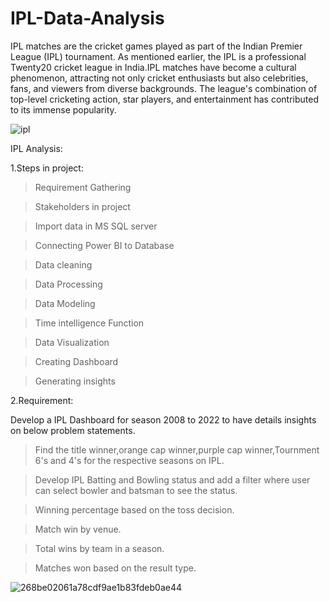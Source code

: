 # IPL-Data-Analysis

IPL matches are the cricket games played as part of the Indian Premier League (IPL) tournament. As mentioned earlier, the IPL is a professional Twenty20 cricket league in India.IPL matches have become a cultural phenomenon, attracting not only cricket enthusiasts but also celebrities, fans, and viewers from diverse backgrounds. The league's combination of top-level cricketing action, star players, and entertainment has contributed to its immense popularity.

![ipl](https://github.com/jnana027/IPL-Data-Analysis/assets/120124430/af9b0b12-98d1-44c8-85f4-5e72f63f7e30)

IPL Analysis:

1.Steps in project:

>Requirement Gathering

>Stakeholders in project

>Import data in MS SQL server

>Connecting Power BI to Database


>Data cleaning

>Data Processing

>Data Modeling

>Time intelligence Function

>Data Visualization

>Creating Dashboard

>Generating insights

2.Requirement:

Develop a IPL Dashboard for season 2008 to 2022 to have details insights on below problem statements.

>Find the title winner,orange cap winner,purple cap winner,Tournment 6's and 4's for the respective seasons on IPL.

>Develop IPL Batting and Bowling status and add a filter where user can select bowler and batsman to see the status.

>Winning percentage based on the toss decision.

>Match win by venue.

>Total wins by team in a season.

>Matches won based on the result type.

![268be02061a78cdf9ae1b83fdeb0ae44](https://github.com/jnana027/IPL-Data-Analysis/assets/120124430/2818ae48-dc58-46d1-9a92-2e775538439c)

